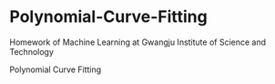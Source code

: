 # Polynomial-Curve-Fitting
Homework of Machine Learning at Gwangju Institute of Science and Technology<br />

Polynomial Curve Fitting

